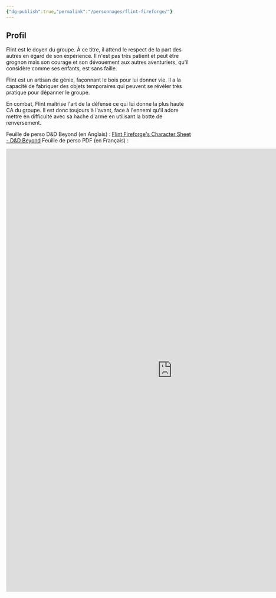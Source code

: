 ```yaml
---
{"dg-publish":true,"permalink":"/personnages/flint-fireforge/"}
---
```


## Profil

Flint est le doyen du groupe. Á ce titre, il attend le respect de la part des autres en égard de son expérience. Il n'est pas très patient et peut être grognon mais son courage et son dévouement aux autres aventuriers, qu'il considère comme ses enfants, est sans faille.

Flint est un artisan de génie, façonnant le bois pour lui donner vie. Il a la capacité de fabriquer des objets temporaires qui peuvent se révéler très pratique pour dépanner le groupe.

En combat, Flint maîtrise l'art de la défense ce qui lui donne la plus haute CA du groupe. Il est donc toujours à l'avant, face à l'ennemi qu'il adore mettre en difficulté avec sa hache d'arme en utilisant la botte de renversement.

Feuille de perso D&D Beyond (en Anglais) : [Flint Fireforge's Character Sheet - D&D Beyond](https://www.dndbeyond.com/characters/147530371)
Feuille de perso PDF (en Français) : 
<iframe src="https://1drv.ms/b/c/3ffe11aa169ab15b/IQQS96ilK5CcTJMqNg-paP1oAaq4bCQtq_uvccNyX2_Mfwk" width="900" height="1200" frameborder="0" scrolling="no"></iframe>
